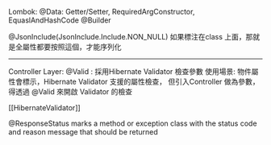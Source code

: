 Lombok:
@Data: Getter/Setter, RequiredArgConstructor, EquaslAndHashCode
@Builder

@JsonInclude(JsonInclude.Include.NON_NULL)
如果標注在class 上面，那就是全屬性都要按照這個，才能序列化

----

Controller Layer:
@Valid : 採用Hibernate Validator 檢查參數
使用場景: 物件屬性會標示，Hibernate Validator 支援的屬性檢查，
但引入Controller 做為參數，得透過 @Valid 來開啟 Validator 的檢查

[[HibernateValidator]]

@ResponseStatus marks a method or exception class with the status code and reason message that should be returned